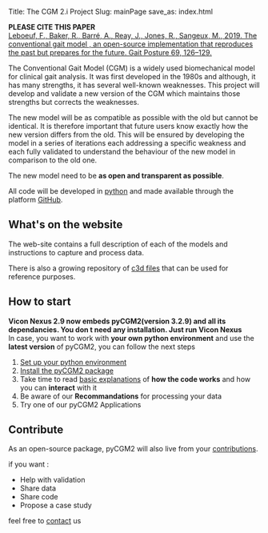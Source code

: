 Title: The CGM 2.i Project
Slug: mainPage
save_as: index.html

<div class="alert alert-dismissible alert-primary">
<b>PLEASE CITE THIS PAPER</b><br>
<a href="https://doi.org/10.1016/j.gaitpost.2019.01.034"> Leboeuf, F., Baker, R., Barré, A., Reay, J., Jones, R., Sangeux, M., 2019. The conventional gait model , an open-source implementation that reproduces the past but prepares for the future. Gait Posture 69, 126–129.</a>
</div>


The Conventional Gait Model (CGM) is a widely used biomechanical model for clinical gait analysis.
It was first developed in the 1980s and although, it has many strengths, it has several well-known weaknesses.
This project will develop and validate a new version of the CGM which maintains those strengths but corrects the weaknesses.

The new model will be as compatible as possible with the old but cannot be identical.
It is therefore important that future users know exactly how the new version differs from the old.
This will be ensured by developing the model in a series of iterations each addressing a specific weakness and
each fully validated to understand the behaviour of the new model in comparison to the old one.

The new model need to be **as open and transparent as possible**.

All code will be developed in [python](https://www.python.org/) and made available through
the platform [GitHub](https://github.com/).


<!----
<div class="alert alert-dismissible alert-danger">
    The project is part-funded by  <a href="https://www.vicon.com/">Vicon</a>
    and we will focus first on implementations to support use of the new models
    with <B>Vicon's suite</B> of clinical gait analysis software.
    <br>
    <B>We are opened to developing similar relationships with other manufacturers<B>
</div>
---->

## What's on the website

The web-site contains a full description of each of the models and instructions to capture and process data.

There is also a growing repository of [c3d files](/pages/Open-access-Gait-Data.html) that can be used for reference purposes.


## How to start

<div class="alert alert-dismissible alert-danger">
    <b> Vicon Nexus 2.9 now embeds pyCGM2(version 3.2.9) and all its dependancies. You don t need any installation. Just run Vicon Nexus</b>
    <br>
    In case, you want to work with <b>your own python environment</b> and use the <b>latest version</b> of pyCGM2, you can follow the next steps
</div>


 1. [Set up your python environment](/pages/pythonInstallation)
 2. [Install the pyCGM2 package](/pages/pyCGM2Installation)
 3. Take time to read [basic explanations](pages/nexusAppGuidelines.html) of **how the code works** and how you can **interact** with it
 4. Be aware of our **Recommandations** for processing your data
 5. Try one of our pyCGM2 Applications

## Contribute

As an open-source package, pyCGM2 will also live from your [contributions](/pages/contribute.html).

if you want :

   -  Help with validation
   - Share data
   - Share code
   - Propose a case study

feel free to [contact](/pages/contactus.html) us
